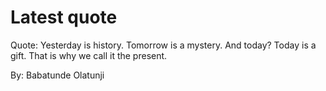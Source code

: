 # Latest quote 

Quote: Yesterday is history. Tomorrow is a mystery. And today? Today is a gift. That is why we call it the present. 

By: Babatunde Olatunji
